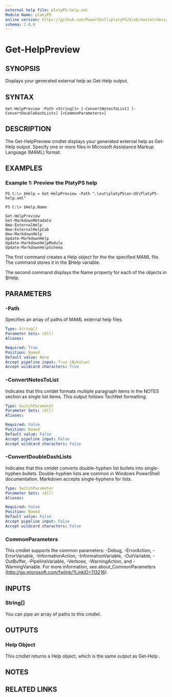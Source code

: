 ```yaml
---
external help file: platyPS-help.xml
Module Name: platyPS
online version: https://github.com/PowerShell/platyPS/blob/master/docs/Get-HelpPreview.md
schema: 2.0.0
---
```


# Get-HelpPreview

## SYNOPSIS
Displays your generated external help as Get-Help output.

## SYNTAX

```
Get-HelpPreview -Path <String[]> [-ConvertNotesToList] [-ConvertDoubleDashLists] [<CommonParameters>]
```

## DESCRIPTION
The Get-HelpPreview cmdlet displays your generated external help as Get-Help output.
Specify one or more files in Microsoft Assistance Markup Language (MAML) format.

## EXAMPLES

### Example 1: Preview the PlatyPS help
```
PS C:\> $Help = Get-HelpPreview -Path ".\out\platyPS\en-US\PlatyPS-help.xml"

PS C:\> $Help.Name

Get-HelpPreview
Get-MarkdownMetadata
New-ExternalHelp
New-ExternalHelpCab
New-MarkdownHelp
Update-MarkdownHelp
Update-MarkdownHelpModule
Update-MarkdownHelpSchema
```

The first command creates a Help object for the the specified MAML file.
The command stores it in the $Help variable.

The second command displays the Name property for each of the objects in $Help.

## PARAMETERS

### -Path
Specifies an array of paths of MAML external help files.

```yaml
Type: String[]
Parameter Sets: (All)
Aliases:

Required: True
Position: Named
Default value: None
Accept pipeline input: True (ByValue)
Accept wildcard characters: True
```

### -ConvertNotesToList
Indicates that this cmldet formats multiple paragraph items in the NOTES section as single list items. 
This output follows TechNet formatting.

```yaml
Type: SwitchParameter
Parameter Sets: (All)
Aliases:

Required: False
Position: Named
Default value: False
Accept pipeline input: False
Accept wildcard characters: False
```

### -ConvertDoubleDashLists
Indicates that this cmldet converts double-hyphen list bullets into single-hyphen bullets. 
Double-hyphen lists are common in Windows PowerShell documentation. 
Markdown accepts single-hyphens for lists.

```yaml
Type: SwitchParameter
Parameter Sets: (All)
Aliases:

Required: False
Position: Named
Default value: False
Accept pipeline input: False
Accept wildcard characters: False
```

### CommonParameters
This cmdlet supports the common parameters: -Debug, -ErrorAction, -ErrorVariable, -InformationAction, -InformationVariable, -OutVariable, -OutBuffer, -PipelineVariable, -Verbose, -WarningAction, and -WarningVariable.
For more information, see about_CommonParameters (http://go.microsoft.com/fwlink/?LinkID=113216).

## INPUTS

### String[]
You can pipe an array of paths to this cmdlet.

## OUTPUTS

### Help Object
This cmdlet returns a Help object, which is the same output as Get-Help .

## NOTES

## RELATED LINKS
